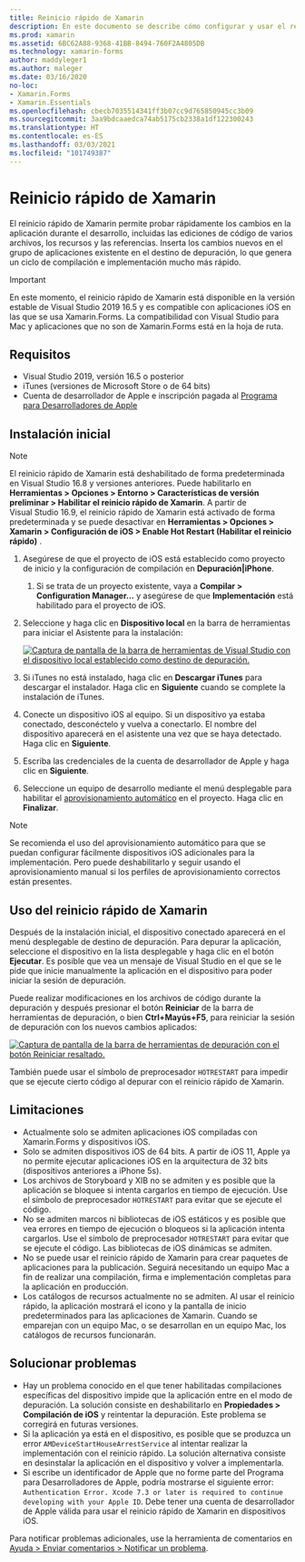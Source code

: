 ```yaml
---
title: Reinicio rápido de Xamarin
description: En este documento se describe cómo configurar y usar el reinicio rápido de Xamarin para depurar una aplicación iOS.
ms.prod: xamarin
ms.assetid: 6BC62A88-9368-41BB-8494-760F2A4805DB
ms.technology: xamarin-forms
author: maddyleger1
ms.author: maleger
ms.date: 03/16/2020
no-loc:
- Xamarin.Forms
- Xamarin.Essentials
ms.openlocfilehash: cbecb7035514341ff3b07cc9d765850945cc3b09
ms.sourcegitcommit: 3aa9bdcaaedca74ab5175cb2338a1df122300243
ms.translationtype: HT
ms.contentlocale: es-ES
ms.lasthandoff: 03/03/2021
ms.locfileid: "101749387"
---
```

# <a name="xamarin-hot-restart"></a>Reinicio rápido de Xamarin

El reinicio rápido de Xamarin permite probar rápidamente los cambios en la aplicación durante el desarrollo, incluidas las ediciones de código de varios archivos, los recursos y las referencias. Inserta los cambios nuevos en el grupo de aplicaciones existente en el destino de depuración, lo que genera un ciclo de compilación e implementación mucho más rápido.

> [!IMPORTANT]
> En este momento, el reinicio rápido de Xamarin está disponible en la versión estable de Visual Studio 2019 16.5 y es compatible con aplicaciones iOS en las que se usa Xamarin.Forms. La compatibilidad con Visual Studio para Mac y aplicaciones que no son de Xamarin.Forms está en la hoja de ruta.

## <a name="requirements"></a>Requisitos

- Visual Studio 2019, versión 16.5 o posterior
- iTunes (versiones de Microsoft Store o de 64 bits)
- Cuenta de desarrollador de Apple e inscripción pagada al [Programa para Desarrolladores de Apple](https://developer.apple.com/programs)


## <a name="initial-setup"></a>Instalación inicial

> [!NOTE]
> El reinicio rápido de Xamarin está deshabilitado de forma predeterminada en Visual Studio 16.8 y versiones anteriores. Puede habilitarlo en **Herramientas > Opciones > Entorno > Características de versión preliminar > Habilitar el reinicio rápido de Xamarin**.
> A partir de Visual Studio 16.9, el reinicio rápido de Xamarin está activado de forma predeterminada y se puede desactivar en **Herramientas > Opciones > Xamarin > Configuración de iOS > Enable Hot Restart (Habilitar el reinicio rápido)** .

1. Asegúrese de que el proyecto de iOS está establecido como proyecto de inicio y la configuración de compilación en **Depuración|iPhone**.

   1. Si se trata de un proyecto existente, vaya a **Compilar > Configuration Manager...** y asegúrese de que **Implementación** está habilitado para el proyecto de iOS.

2. Seleccione y haga clic en **Dispositivo local** en la barra de herramientas para iniciar el Asistente para la instalación:

    [![Captura de pantalla de la barra de herramientas de Visual Studio con el dispositivo local establecido como destino de depuración.](hot-restart-images/toolbar.png)](hot-restart-images/toolbar.png)

3. Si iTunes no está instalado, haga clic en **Descargar iTunes** para descargar el instalador. Haga clic en **Siguiente** cuando se complete la instalación de iTunes.

4. Conecte un dispositivo iOS al equipo. Si un dispositivo ya estaba conectado, desconéctelo y vuelva a conectarlo. El nombre del dispositivo aparecerá en el asistente una vez que se haya detectado. Haga clic en **Siguiente**.

5. Escriba las credenciales de la cuenta de desarrollador de Apple y haga clic en **Siguiente**.

6. Seleccione un equipo de desarrollo mediante el menú desplegable para habilitar el [ aprovisionamiento automático](~/ios/get-started/installation/device-provisioning/automatic-provisioning.md) en el proyecto. Haga clic en **Finalizar**.

> [!NOTE]
> Se recomienda el uso del aprovisionamiento automático para que se puedan configurar fácilmente dispositivos iOS adicionales para la implementación. Pero puede deshabilitarlo y seguir usando el aprovisionamiento manual si los perfiles de aprovisionamiento correctos están presentes.

## <a name="use-xamarin-hot-restart"></a>Uso del reinicio rápido de Xamarin
Después de la instalación inicial, el dispositivo conectado aparecerá en el menú desplegable de destino de depuración. Para depurar la aplicación, seleccione el dispositivo en la lista desplegable y haga clic en el botón **Ejecutar**. Es posible que vea un mensaje de Visual Studio en el que se le pide que inicie manualmente la aplicación en el dispositivo para poder iniciar la sesión de depuración.

Puede realizar modificaciones en los archivos de código durante la depuración y después presionar el botón **Reiniciar** de la barra de herramientas de depuración, o bien **Ctrl+Mayús+F5**, para reiniciar la sesión de depuración con los nuevos cambios aplicados:

[![Captura de pantalla de la barra de herramientas de depuración con el botón Reiniciar resaltado.](hot-restart-images/restart.png)](hot-restart-images/toolbar.png)

También puede usar el símbolo de preprocesador `HOTRESTART` para impedir que se ejecute cierto código al depurar con el reinicio rápido de Xamarin.

## <a name="limitations"></a>Limitaciones

- Actualmente solo se admiten aplicaciones iOS compiladas con Xamarin.Forms y dispositivos iOS.
- Solo se admiten dispositivos iOS de 64 bits. A partir de iOS 11, Apple ya no permite ejecutar aplicaciones iOS en la arquitectura de 32 bits (dispositivos anteriores a iPhone 5s).
- Los archivos de Storyboard y XIB no se admiten y es posible que la aplicación se bloquee si intenta cargarlos en tiempo de ejecución. Use el símbolo de preprocesador `HOTRESTART` para evitar que se ejecute el código.
- No se admiten marcos ni bibliotecas de iOS estáticos y es posible que vea errores en tiempo de ejecución o bloqueos si la aplicación intenta cargarlos. Use el símbolo de preprocesador `HOTRESTART` para evitar que se ejecute el código. Las bibliotecas de iOS dinámicas se admiten.
- No se puede usar el reinicio rápido de Xamarin para crear paquetes de aplicaciones para la publicación. Seguirá necesitando un equipo Mac a fin de realizar una compilación, firma e implementación completas para la aplicación en producción.
- Los catálogos de recursos actualmente no se admiten. Al usar el reinicio rápido, la aplicación mostrará el icono y la pantalla de inicio predeterminados para las aplicaciones de Xamarin. Cuando se emparejan con un equipo Mac, o se desarrollan en un equipo Mac, los catálogos de recursos funcionarán.

## <a name="troubleshoot"></a>Solucionar problemas

- Hay un problema conocido en el que tener habilitadas compilaciones específicas del dispositivo impide que la aplicación entre en el modo de depuración. La solución consiste en deshabilitarlo en **Propiedades > Compilación de iOS** y reintentar la depuración. Este problema se corregirá en futuras versiones.
- Si la aplicación ya está en el dispositivo, es posible que se produzca un error `AMDeviceStartHouseArrestService` al intentar realizar la implementación con el reinicio rápido. La solución alternativa consiste en desinstalar la aplicación en el dispositivo y volver a implementarla.
- Si escribe un identificador de Apple que no forme parte del Programa para Desarrolladores de Apple, podría mostrarse el siguiente error: `Authentication Error. Xcode 7.3 or later is required to continue developing with your Apple ID`. Debe tener una cuenta de desarrollador de Apple válida para usar el reinicio rápido de Xamarin en dispositivos iOS. 

Para notificar problemas adicionales, use la herramienta de comentarios en [Ayuda > Enviar comentarios > Notificar un problema](/visualstudio/ide/feedback-options?view=vs-2019#report-a-problem).
